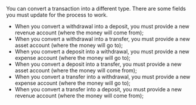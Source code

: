 You can convert a transaction into a different type. There are some fields you must update for the process to work.

* When you convert a withdrawal into a deposit, you must provide a new revenue account (where the money will come from);
* When you convert a withdrawal into a transfer, you must provide a new asset account (where the money will go to);
* When you convert a deposit into a withdrawal, you must provide a new expense account (where the money will go to);
* When you convert a deposit into a transfer, you must provide a new asset account (where the money will come from);
* When you convert a transfer into a withdrawal, you must provide a new expense account (where the money will go to);
* When you convert a transfer into a deposit, you must provide a new revenue account (where the money will come from);